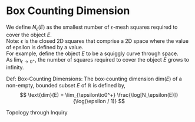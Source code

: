 # Box Counting Dimension
We define $N_\epsilon(E)$ as the smallest number of $\epsilon$-mesh squares required to cover the object $E$.  
Note: $\epsilon$ is the closed 2D squares that comprise a 2D space where the value of epsilon is defined by a value.  
For example, define the object $E$ to be a squiggly curve through space.  
As $\lim_{\epsilon\to 0^+}$, the number of squares required to cover the object $E$ grows to infinity.  

Def: Box-Counting Dimensions: The box-counting dimension $\text{dim}(E)$ of a non-empty, bounded subset $E$ of $\mathbb{R}$ is defined by,
$$
\text{dim}(E) = \lim_{\epsilon\to0^+} \frac{\log[N_\epsilon(E)]}{\log(\epsilon / 1)}
$$


Topology through Inquiry